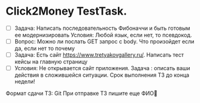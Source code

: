 # Click2Money TestTask.

- [ ] Задача: Написать последовательность Фибоначчи и быть готовым ее модернизировать
Условия: Любой язык, если нет, то псевдокод.
- [ ] Вопрос: Можно ли послать GET запрос с body. Что произойдет если да, если нет то почему
- [ ] Задача: Есть сайт https://www.tretyakovgallery.ru/. Написать тест кейсы на главную страницу
- [ ] Условия: Не открывается сайт приложения. Задача : описать ваши действия в сложившейся ситуации.
Срок выполнения ТЗ до конца недели!

Формат сдачи ТЗ: Git
При отправке ТЗ пишите еще ФИО🙏
